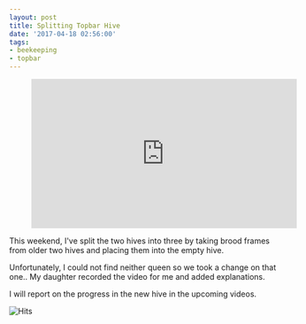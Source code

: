 ```yaml
---
layout: post
title: Splitting Topbar Hive
date: '2017-04-18 02:56:00'
tags:
- beekeeping
- topbar
---
```


<figure class="kg-card kg-embed-card"><iframe width="480" height="270" src="https://www.youtube.com/embed/E6-54GxT8Yo?feature=oembed" frameborder="0" allow="accelerometer; autoplay; encrypted-media; gyroscope; picture-in-picture" allowfullscreen></iframe></figure>

This weekend, I've split the two hives into three by taking brood frames from older two hives and placing them into the empty hive.

Unfortunately, I could not find neither queen so we took a change on that one.. My daughter recorded the video for me and added explanations.

I will report on the progress in the new hive in the upcoming videos.

<img src="https://hitcounter.pythonanywhere.com/count/tag.svg" alt="Hits">
